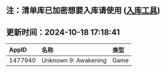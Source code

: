 ## 注：清单库已加密想要入库请使用 ([入库工具](https://github.com/BlankTMing/ManifestAutoUpdate/releases))

## 更新时间：2024-10-18 17:18:41
| AppID | 名称 | 类型  |
| :-------------------- | :----------------------------- | :----------- |
| 1477940 | Unknown 9: Awakening| Game |
